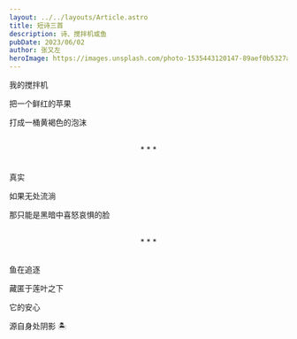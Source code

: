 ```yaml
---
layout: ../../layouts/Article.astro
title: 短诗三首
description: 诗、搅拌机或鱼
pubDate: 2023/06/02
author: 张又左
heroImage: https://images.unsplash.com/photo-1535443120147-89aef0b5327a?auto=format&fit=crop&w=1740&q=80
---
```


我的搅拌机

把一个鲜红的苹果

打成一桶黄褐色的泡沫

<br/>

<center>* * *</center>

<br/>

真实

如果无处流淌

那只能是黑暗中喜怒哀惧的脸

<br/>

<center>* * *</center>

<br/>

鱼在追逐

藏匿于莲叶之下

它的安心

源自身处阴影 🏝️
